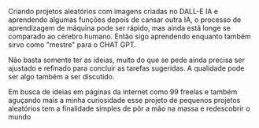 Criando projetos aleatórios com imagens criadas no DALL-E IA e aprendendo algumas funções depois de cansar outra IA, o processo de aprendizagem de máquina pode ser rápido, mas ainda está longe se comparado ao cérebro humano. Então sigo aprendendo enquanto também sirvo como "mestre" para o CHAT GPT.



Não basta somente ter as ideias, muito do que se pede ainda precisa ser ajustado e refinado para concluir as tarefas sugeridas. A qualidade pode ser algo também a ser discutido.



Em busca de ideias em páginas da internet como 99 freelas e também aguçando mais a minha curiosidade esse projeto de pequenos projetos aleatórios tem a finalidade simples de pôr a mão na massa e redescobrir o mundo 
